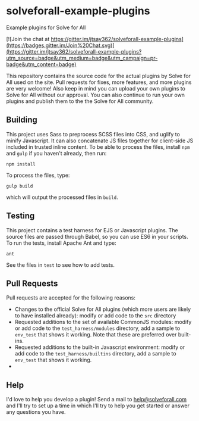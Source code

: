 solveforall-example-plugins
===========================

Example plugins for Solve for All

[![Join the chat at https://gitter.im/jtsay362/solveforall-example-plugins](https://badges.gitter.im/Join%20Chat.svg)](https://gitter.im/jtsay362/solveforall-example-plugins?utm_source=badge&utm_medium=badge&utm_campaign=pr-badge&utm_content=badge)

This repository contains the source code for the actual plugins by Solve for All used on the site. Pull requests for fixes, more features, and more plugins are very welcome! Also keep in mind you can upload your own plugins to Solve for All without our approval. You can also continue to run your own plugins and publish them to the the Solve for All community.

## Building

This project uses Sass to preprocess SCSS files into CSS, and uglify to minify Javascript. It can also concatenate
JS files together for client-side JS included in trusted inline content. To be able to process the files, install `npm` and `gulp` if you haven't already, then run:

    npm install

To process the files, type:

    gulp build

which will output the processed files in `build`.

## Testing

This project contains a test harness for EJS or Javascript plugins.
The source files are passed through Babel, so you can use ES6 in your
scripts. To run the tests, install Apache Ant and type:

    ant

See the files in `test` to see how to add tests.

## Pull Requests

Pull requests are accepted for the following reasons:

* Changes to the official Solve for All plugins (which more users are likely to have installed already): modify or add code to the `src`
directory
* Requested additions to the set of available CommonJS modules: modify or add code to the `test_harness/modules` directory, add a sample to `env_test` that shows it working. Note that these are preferred over built-ins.
* Requested additions to the built-in Javascript environment: modify or add code to the `test_harness/builtins` directory, add a sample to `env_test` that shows it working.
* 
## Help

I'd love to help you develop a plugin! Send a mail to help@solveforall.com and I'll try to set up a time in which I'll try to help you get started or answer any questions you have.
